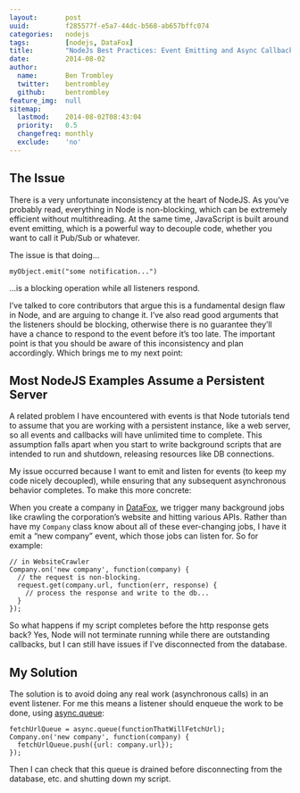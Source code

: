 ```yaml
---
layout:       post
uuid:         f285577f-e5a7-44dc-b568-ab657bffc074
categories:   nodejs
tags:         [nodejs, DataFox]
title:        "NodeJs Best Practices: Event Emitting and Async Callbacks"
date:         2014-08-02
author:       
  name:       Ben Trombley
  twitter:    bentrombley
  github:     bentrombley
feature_img:  null
sitemap:
  lastmod:    2014-08-02T08:43:04
  priority:   0.5
  changefreq: monthly
  exclude:    'no'
---
```


## The Issue

There is a very unfortunate inconsistency at the heart of NodeJS.  As you’ve probably read, everything in Node is non-blocking, which can be extremely efficient without multithreading.  At the same time, JavaScript is built around event emitting, which is a powerful way to decouple code, whether you want to call it Pub/Sub or whatever.

The issue is that doing...

    myObject.emit("some notification...")

...is a blocking operation while all listeners respond.

I’ve talked to core contributors that argue this is a fundamental design flaw in Node, and are arguing to change it.  I’ve also read good arguments that the listeners should be blocking, otherwise there is no guarantee they’ll have a chance to respond to the event before it’s too late.  The important point is that you should be aware of this inconsistency and plan accordingly.  Which brings me to my next point:

## Most NodeJS Examples Assume a Persistent Server

A related problem I have encountered with events is that Node tutorials tend to assume that you are working with a persistent instance, like a web server, so all events and callbacks will have unlimited time to complete.  This assumption falls apart when you start to write background scripts that are intended to run and shutdown, releasing resources like DB connections.

My issue occurred because I want to emit and listen for events (to keep my code nicely decoupled), while ensuring that any subsequent asynchronous behavior completes.  To make this more concrete:

When you create a company in [DataFox](http://www.datafox.co), we trigger many background jobs like crawling the corporation’s website and hitting various APIs.  Rather than have my `Company` class know about all of these ever-changing jobs, I have it emit a “new company” event, which those jobs can listen for.  So for example:

    // in WebsiteCrawler
    Company.on('new company', function(company) {
      // the request is non-blocking.
      request.get(company.url, function(err, response) {
        // process the response and write to the db...
      }
    });

So what happens if my script completes before the http response gets back?  Yes, Node will not terminate running while there are outstanding callbacks, but I can still have issues if I’ve disconnected from the database.

## My Solution

The solution is to avoid doing any real work (asynchronous calls) in an event listener.  For me this means a listener should enqueue the work to be done, using [async.queue](https://github.com/caolan/async#queue):

    fetchUrlQueue = async.queue(functionThatWillFetchUrl);
    Company.on('new company', function(company) {
      fetchUrlQueue.push({url: company.url});
    });

Then I can check that this queue is drained before disconnecting from the database, etc. and shutting down my script.
